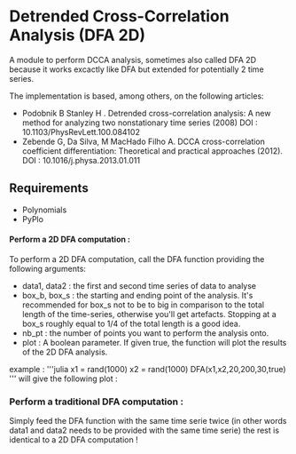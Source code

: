 Detrended Cross-Correlation Analysis (DFA 2D)
=============================================

A module to perform DCCA analysis, sometimes also called DFA 2D because it works 
excactly like DFA but extended for potentially 2 time series.

The implementation is based, among others, on the following articles:

* Podobnik B Stanley H . Detrended cross-correlation analysis: A new method for analyzing two nonstationary time series (2008)
  DOI : 10.1103/PhysRevLett.100.084102
* Zebende G, Da Silva, M MacHado Filho A. DCCA cross-correlation coefficient differentiation: Theoretical and practical approaches (2012).
  DOI : 10.1016/j.physa.2013.01.011
  
Requirements
------------

* Polynomials
* PyPlo

#### Perform a 2D DFA computation :

To perform a 2D DFA computation, call the DFA function providing the following arguments: 

* data1, data2 : the first  and second time series of data to analyse
* box_b, box_s : the starting and ending point of the analysis. It's recommended for box_s not to be to big in comparison to 
the total length of the time-series, otherwise you'll get artefacts. Stopping at a box_s roughly equal to 1/4 of the total length 
is a good idea.
* nb_pt : the number of points you want to perform the analysis onto. 
* plot : A boolean parameter. If given true, the function will plot the results of the 2D DFA analysis.

example :
'''julia
x1 = rand(1000)
x2 = rand(1000)
DFA(x1,x2,20,200,30,true)
'''
will give the following plot :


### Perform a traditional DFA computation :

Simply feed the DFA function with the same time serie twice (in other words data1 and data2 needs to be provided with the same time serie)
the rest is identical to a 2D DFA computation !
